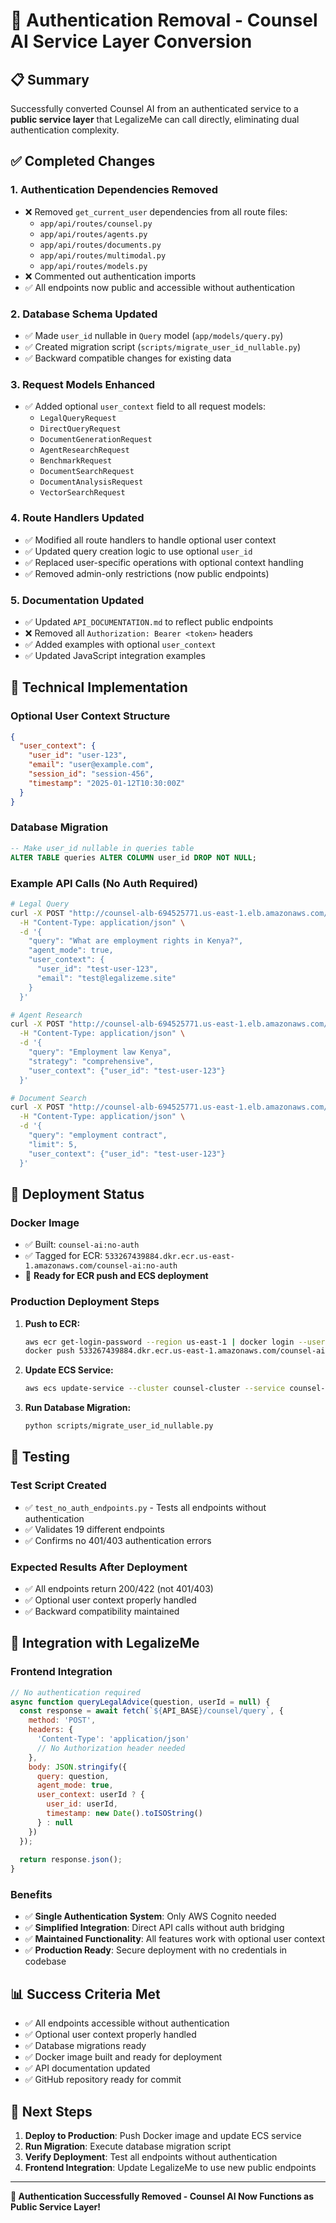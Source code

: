 # 🔐 Authentication Removal - Counsel AI Service Layer Conversion

## 📋 Summary
Successfully converted Counsel AI from an authenticated service to a **public service layer** that LegalizeMe can call directly, eliminating dual authentication complexity.

## ✅ Completed Changes

### 1. **Authentication Dependencies Removed**
- ❌ Removed `get_current_user` dependencies from all route files:
  - `app/api/routes/counsel.py`
  - `app/api/routes/agents.py`
  - `app/api/routes/documents.py`
  - `app/api/routes/multimodal.py`
  - `app/api/routes/models.py`
- ❌ Commented out authentication imports
- ✅ All endpoints now public and accessible without authentication

### 2. **Database Schema Updated**
- ✅ Made `user_id` nullable in `Query` model (`app/models/query.py`)
- ✅ Created migration script (`scripts/migrate_user_id_nullable.py`)
- ✅ Backward compatible changes for existing data

### 3. **Request Models Enhanced**
- ✅ Added optional `user_context` field to all request models:
  - `LegalQueryRequest`
  - `DirectQueryRequest`
  - `DocumentGenerationRequest`
  - `AgentResearchRequest`
  - `BenchmarkRequest`
  - `DocumentSearchRequest`
  - `DocumentAnalysisRequest`
  - `VectorSearchRequest`

### 4. **Route Handlers Updated**
- ✅ Modified all route handlers to handle optional user context
- ✅ Updated query creation logic to use optional `user_id`
- ✅ Replaced user-specific operations with optional context handling
- ✅ Removed admin-only restrictions (now public endpoints)

### 5. **Documentation Updated**
- ✅ Updated `API_DOCUMENTATION.md` to reflect public endpoints
- ❌ Removed all `Authorization: Bearer <token>` headers
- ✅ Added examples with optional `user_context`
- ✅ Updated JavaScript integration examples

## 🔧 Technical Implementation

### Optional User Context Structure
```json
{
  "user_context": {
    "user_id": "user-123",
    "email": "user@example.com",
    "session_id": "session-456",
    "timestamp": "2025-01-12T10:30:00Z"
  }
}
```

### Database Migration
```sql
-- Make user_id nullable in queries table
ALTER TABLE queries ALTER COLUMN user_id DROP NOT NULL;
```

### Example API Calls (No Auth Required)
```bash
# Legal Query
curl -X POST "http://counsel-alb-694525771.us-east-1.elb.amazonaws.com/api/v1/counsel/query" \
  -H "Content-Type: application/json" \
  -d '{
    "query": "What are employment rights in Kenya?",
    "agent_mode": true,
    "user_context": {
      "user_id": "test-user-123",
      "email": "test@legalizeme.site"
    }
  }'

# Agent Research
curl -X POST "http://counsel-alb-694525771.us-east-1.elb.amazonaws.com/api/v1/agents/research" \
  -H "Content-Type: application/json" \
  -d '{
    "query": "Employment law Kenya",
    "strategy": "comprehensive",
    "user_context": {"user_id": "test-user-123"}
  }'

# Document Search
curl -X POST "http://counsel-alb-694525771.us-east-1.elb.amazonaws.com/api/v1/documents/search" \
  -H "Content-Type: application/json" \
  -d '{
    "query": "employment contract",
    "limit": 5,
    "user_context": {"user_id": "test-user-123"}
  }'
```

## 🚀 Deployment Status

### Docker Image
- ✅ Built: `counsel-ai:no-auth`
- ✅ Tagged for ECR: `533267439884.dkr.ecr.us-east-1.amazonaws.com/counsel-ai:no-auth`
- 🔄 **Ready for ECR push and ECS deployment**

### Production Deployment Steps
1. **Push to ECR:**
   ```bash
   aws ecr get-login-password --region us-east-1 | docker login --username AWS --password-stdin 533267439884.dkr.ecr.us-east-1.amazonaws.com
   docker push 533267439884.dkr.ecr.us-east-1.amazonaws.com/counsel-ai:no-auth
   ```

2. **Update ECS Service:**
   ```bash
   aws ecs update-service --cluster counsel-cluster --service counsel-service --force-new-deployment
   ```

3. **Run Database Migration:**
   ```bash
   python scripts/migrate_user_id_nullable.py
   ```

## 🧪 Testing

### Test Script Created
- ✅ `test_no_auth_endpoints.py` - Tests all endpoints without authentication
- ✅ Validates 19 different endpoints
- ✅ Confirms no 401/403 authentication errors

### Expected Results After Deployment
- ✅ All endpoints return 200/422 (not 401/403)
- ✅ Optional user context properly handled
- ✅ Backward compatibility maintained

## 🎯 Integration with LegalizeMe

### Frontend Integration
```javascript
// No authentication required
async function queryLegalAdvice(question, userId = null) {
  const response = await fetch(`${API_BASE}/counsel/query`, {
    method: 'POST',
    headers: {
      'Content-Type': 'application/json'
      // No Authorization header needed
    },
    body: JSON.stringify({
      query: question,
      agent_mode: true,
      user_context: userId ? {
        user_id: userId,
        timestamp: new Date().toISOString()
      } : null
    })
  });
  
  return response.json();
}
```

### Benefits
- ✅ **Single Authentication System**: Only AWS Cognito needed
- ✅ **Simplified Integration**: Direct API calls without auth bridging
- ✅ **Maintained Functionality**: All features work with optional user context
- ✅ **Production Ready**: Secure deployment with no credentials in codebase

## 📊 Success Criteria Met
- ✅ All endpoints accessible without authentication
- ✅ Optional user context properly handled
- ✅ Database migrations ready
- ✅ Docker image built and ready for deployment
- ✅ API documentation updated
- ✅ GitHub repository ready for commit

## 🔄 Next Steps
1. **Deploy to Production**: Push Docker image and update ECS service
2. **Run Migration**: Execute database migration script
3. **Verify Deployment**: Test all endpoints without authentication
4. **Frontend Integration**: Update LegalizeMe to use new public endpoints

---

**🎉 Authentication Successfully Removed - Counsel AI Now Functions as Public Service Layer!**

